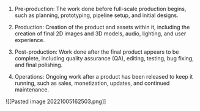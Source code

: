 1.  Pre-production: The work done before full-scale production begins, such as planning, prototyping, pipeline setup, and initial designs.

2.  Production: Creation of the product and assets within it, including the creation of final 2D images and 3D models, audio, lighting, and user experience.

3.  Post-production: Work done after the final product appears to be complete, including quality assurance (QA), editing, testing, bug fixing, and final polishing.

4.  Operations: Ongoing work after a product has been released to keep it running, such as sales, monetization, updates, and continued maintenance.

![[Pasted image 20221005162503.png]]